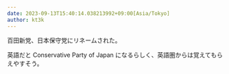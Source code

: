 ```yaml
---
date: 2023-09-13T15:40:14.038213992+09:00[Asia/Tokyo]
author: kt3k
---
```

百田新党、日本保守党にリネームされた。

英語だと Conservative Party of Japan になるらしく、英語圏からは覚えてもらえやすそう。
